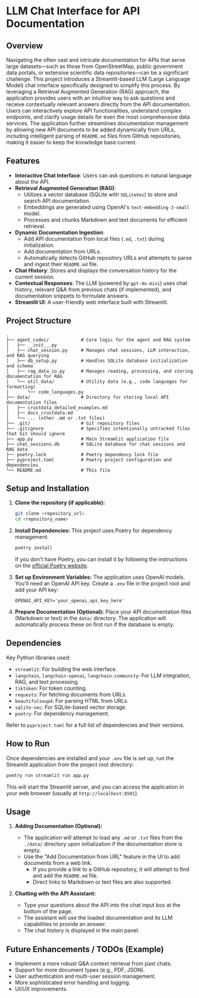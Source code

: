 # LLM Chat Interface for API Documentation

## Overview

Navigating the often vast and intricate documentation for APIs that serve large datasets—such as those from OpenStreetMap, public government data portals, or extensive scientific data repositories—can be a significant challenge. This project introduces a Streamlit-based LLM (Large Language Model) chat interface specifically designed to simplify this process. By leveraging a Retrieval Augmented Generation (RAG) approach, the application provides users with an intuitive way to ask questions and receive contextually relevant answers directly from the API documentation. Users can interactively explore API functionalities, understand complex endpoints, and clarify usage details for even the most comprehensive data services. The application further streamlines documentation management by allowing new API documents to be added dynamically from URLs, including intelligent parsing of `README.md` files from GitHub repositories, making it easier to keep the knowledge base current.

## Features

- **Interactive Chat Interface**: Users can ask questions in natural language about the API.
- **Retrieval Augmented Generation (RAG)**:
    - Utilizes a vector database (SQLite with `SQLiteVec`) to store and search API documentation.
    - Embeddings are generated using OpenAI's `text-embedding-3-small` model.
    - Processes and chunks Markdown and text documents for efficient retrieval.
- **Dynamic Documentation Ingestion**:
    - Add API documentation from local files (`.md`, `.txt`) during initialization.
    - Add documentation from URLs.
    - Automatically detects GitHub repository URLs and attempts to parse and ingest their `README.md` file.
- **Chat History**: Stores and displays the conversation history for the current session.
- **Contextual Responses**: The LLM (powered by `gpt-4o-mini`) uses chat history, relevant Q&A from previous chats (if implemented), and documentation snippets to formulate answers.
- **Streamlit UI**: A user-friendly web interface built with Streamlit.

## Project Structure

```
.
├── agent_codoc/            # Core logic for the agent and RAG system
│   ├── __init__.py
│   ├── chat_session.py     # Manages chat sessions, LLM interaction, and RAG querying
│   ├── db_setup.py         # Handles SQLite database initialization and schema
│   ├── rag_data_io.py      # Manages reading, processing, and storing documentation for RAG
│   └── util_data/          # Utility data (e.g., code languages for formatting)
│       └── code_languages.py
├── data/                   # Directory for storing local API documentation files
│   ├── crustdata_detailed_examples.md
│   ├── docs_crustdata.md
│   └── ... (other .md or .txt files)
├── .git/                   # Git repository files
├── .gitignore              # Specifies intentionally untracked files that Git should ignore
├── app.py                  # Main Streamlit application file
├── chat_sessions.db        # SQLite database for chat sessions and RAG data
├── poetry.lock             # Poetry dependency lock file
├── pyproject.toml          # Poetry project configuration and dependencies
└── README.md               # This file
```

## Setup and Installation

1.  **Clone the repository (if applicable):**
    ```bash
    git clone <repository_url>
    cd <repository_name>
    ```

2.  **Install Dependencies:**
    This project uses Poetry for dependency management.
    ```bash
    poetry install
    ```
    If you don't have Poetry, you can install it by following the instructions on the [official Poetry website](https://python-poetry.org/docs/#installation).

3.  **Set up Environment Variables:**
    The application uses OpenAI models. You'll need an OpenAI API key. Create a `.env` file in the project root and add your API key:
    ```
    OPENAI_API_KEY='your_openai_api_key_here'
    ```

4.  **Prepare Documentation (Optional):**
    Place your API documentation files (Markdown or text) in the `data/` directory. The application will automatically process these on first run if the database is empty.

## Dependencies

Key Python libraries used:

-   `streamlit`: For building the web interface.
-   `langchain`, `langchain-openai`, `langchain-community`: For LLM integration, RAG, and text processing.
-   `tiktoken`: For token counting.
-   `requests`: For fetching documents from URLs.
-   `beautifulsoup4`: For parsing HTML from URLs.
-   `sqlite-vec`: For SQLite-based vector storage.
-   `poetry`: For dependency management.

Refer to `pyproject.toml` for a full list of dependencies and their versions.

## How to Run

Once dependencies are installed and your `.env` file is set up, run the Streamlit application from the project root directory:

```bash
poetry run streamlit run app.py
```

This will start the Streamlit server, and you can access the application in your web browser (usually at `http://localhost:8501`).

## Usage

1.  **Adding Documentation (Optional):**
    -   The application will attempt to load any `.md` or `.txt` files from the `./data/` directory upon initialization if the documentation store is empty.
    -   Use the "Add Documentation from URL" feature in the UI to add documents from a web link.
        -   If you provide a link to a GitHub repository, it will attempt to find and add the `README.md` file.
        -   Direct links to Markdown or text files are also supported.

2.  **Chatting with the API Assistant:**
    -   Type your questions about the API into the chat input box at the bottom of the page.
    -   The assistant will use the loaded documentation and its LLM capabilities to provide an answer.
    -   The chat history is displayed in the main panel.

## Future Enhancements / TODOs (Example)

-   Implement a more robust Q&A context retrieval from past chats.
-   Support for more document types (e.g., PDF, JSON).
-   User authentication and multi-user session management.
-   More sophisticated error handling and logging.
-   UI/UX improvements.
